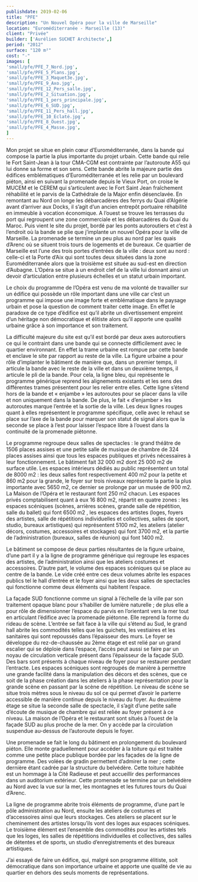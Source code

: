 ```yaml
---
publishdate: 2019-02-06
title: "PFE"
description: "Un Nouvel Opéra pour la ville de Marseille"
location: "Euroméditerranée - Marseille (13)"
client: "Privée"
builder: ['Aurélien SUCHET Architecte',]
period: "2012"
surface: "120 m²"
cost: "-"
images: [
'small/pfe/PFE_7_Nord.jpg',
'small/pfe/PFE_5_Plans.jpg',
'small/pfe/PFE_3_Maquet3e.jpg',
'small/pfe/PFE_9_Axo.jpg',
'small/pfe/PFE_12_Pers_salle.jpg',
'small/pfe/PFE_2_Situation.jpg',
'small/pfe/PFE_1_pers_principale.jpg',
'small/pfe/PFE_6_SUD.jpg',
'small/pfe/PFE_11_Pers_hall.jpg',
'small/pfe/PFE_10_Eclaté.jpg',
'small/pfe/PFE_8_Ouest.jpg',
'small/pfe/PFE_4_Masse.jpg',
]
---
```

Mon projet se situe en plein cœur d’Euroméditerranée, dans la bande qui compose la partie la plus importante du projet urbain. Cette bande qui relie le Fort Saint-Jean à la tour CMA-CGM est contrainte par l’autoroute A55 qui lui donne sa forme et son sens. Cette bande abrite la majeure partie des édifices emblématiques d’Euroméditerranée et les relie par un boulevard piéton, ainsi en suivant la promenade depuis le Vieux Port, on croise le MUCEM et le CEREM qui s’articulent avec le Fort Saint Jean fraîchement réhabilité et le parvis de la Cathédrale de la Major enfin désenclavée. En remontant au Nord on longe les débarcadères des ferrys du Quai d’Algérie avant d’arriver aux Docks, il s’agit d’un ancien entrepôt portuaire réhabilité en immeuble à vocation économique. A l’ouest se trouve les terrasses du port qui regroupent une zone commerciale et les débarcadères du Quai du Maroc. Puis vient le site du projet, bordé par les ponts autoroutiers et c’est à l’endroit où la bande se plie que j’implante un nouvel Opéra pour la ville de Marseille. La promenade se termine un peu plus au nord par les quais d’Arenc où se situent trois tours de logements et de bureaux. Ce quartier de Marseille est l’une des trois portes d’entrées de la ville : deux sont au nord : celle-ci et la Porte d’Aix qui sont toutes deux situées dans la zone Euroméditerranée alors que la troisième est située au sud-est en direction d’Aubagne. L’Opéra se situe à un endroit clef de la ville lui donnant ainsi un devoir d’articulation entre plusieurs échelles et un statut urbain important.

Le choix du programme de l’Opéra est venu de ma volonté de travailler sur un édifice qui possède un rôle important dans une ville car c’est un programme qui impose une image forte et emblématique dans le paysage urbain et pose la question de comment traiter cette image. En effet le paradoxe de ce type d’édifice est qu’il abrite un divertissement empreint d’un héritage non démocratique et élitiste alors qu’il apporte une qualité urbaine grâce à son importance et son traitement.

La difficulté majeure du site est qu’il est bordé par deux axes autoroutiers ce qui le contraint dans une bande qui se connecte difficilement avec le quartier environnant. En effet la trame urbaine est rompue par cette bande et enclave le site par rapport au reste de la ville. La figure urbaine a pour rôle d’implanter le bâtiment de manière que, dans un premier temps, il articule la bande avec le reste de la ville et dans un deuxième temps, il articule le pli de la bande. Pour cela, la ligne bleu, qui représente le programme générique reprend les alignements existants et les sens des différentes trames présentent pour les relier entre elles. Cette ligne s’étend hors de la bande et « enjambe » les autoroutes pour se placer dans la ville et non uniquement dans la bande. De plus, le fait « d’enjamber » les autoroutes marque l’entrée et la sortie de la ville. Les deux lignes rouges quant à elles représentent le programme spécifique, celle avec le rehaut se place sur l’axe de la bande pour marquer son statut de signal alors que la seconde se place à l’est pour laisser l’espace libre à l’ouest dans la continuité de la promenade piétonne.

Le programme regroupe deux salles de spectacles : le grand théâtre de 1506 places assises et une petite salle de musique de chambre de 324 places assises ainsi que tous les espaces publiques et privés nécessaires à leur fonctionnement. Le bâtiment fait 32 000 m2 dont 25 000 m2 de surface utile. Les espaces intérieurs dédiés au public représentent un total de 8000 m2 : les deux salles font respectivement 400 m2 pour la petite et 860 m2 pour la grande, le foyer sur trois niveaux représente la partie la plus importante avec 5650 m2, ce dernier se prolonge par un musée de 900 m2. La Maison de l’Opéra et le restaurant font 250 m2 chacun. Les espaces privés comptabilisent quant à eux 16 800 m2, répartit en quatre zones : les espaces scéniques (scènes, arrières scènes, grande salle de répétition, salle du ballet) qui font 6500 m2 , les espaces des artistes (loges, foyers des artistes, salle de répétitions individuelles et collectives, salles de sport, studio, bureaux artistiques) qui représentent 5100 m2, les ateliers (atelier décors, costumes, accessoires et stockages) qui font 3700 m2, et la partie de l’administration (bureaux, salles de réunion) qui font 1400 m2.

Le bâtiment se compose de deux parties résultantes de la figure urbaine, d’une part il y a la ligne de programme générique qui regroupe les espaces des artistes, de l’administration ainsi que les ateliers costumes et accessoires. D’autre part, le volume des espaces scéniques qui se place au centre de la bande. Le vide créé entre ces deux volumes abrite les espaces publics tel le hall d’entrée et le foyer ainsi que les deux salles de spectacles qui fonctionne comme deux éléments qui habitent l’espace.

La façade SUD fonctionne comme un signal à l’échelle de la ville par son traitement opaque blanc pour s’habiller de lumière naturelle ; de plus elle a pour rôle de dimensionner l’espace du parvis en l’orientant vers la mer tout en articulant l’édifice avec la promenade piétonne. Elle reprend la forme du rideau de scène.
L’entrée se fait face à la ville qui s’étend au Sud, le grand hall abrite les commodités telles que les guichets, les vestiaires et les sanitaires qui sont repoussés dans l’épaisseur des murs. Le foyer se développe du rez-de-chaussée au 2ème étage et est relié par un grand escalier qui se déploie dans l’espace, l’accès peut aussi se faire par un noyau de circulation verticale présent dans l’épaisseur de la façade SUD.  Des bars sont présents à chaque niveau de foyer pour se restaurer pendant l’entracte.
Les espaces scéniques sont regroupés de manière à permettre une grande facilité dans la manipulation des décors et des scènes, que ce soit de la phase création dans les ateliers à la phase représentation pour la grande scène en passant par la scène de répétition. Le niveau de scène se situe trois mètres sous le niveau du sol ce qui permet d’avoir le parterre accessible de manière continue depuis le niveau du foyer. Au deuxième étage se situe la seconde salle de spectacle, il s’agit d’une petite salle d’écoute de musique de chambre qui est reliée au foyer présent à ce niveau. La maison de l’Opéra et le restaurant sont situés à l’ouest de la façade SUD au plus proche de la mer. On y accède par la circulation suspendue au-dessus de l’autoroute depuis le foyer.

Une promenade se fait le long du bâtiment en prolongement du boulevard piéton. Elle monte graduellement pour accéder à la toiture qui est traitée comme une petite place publique bordée par les façades de la ligne de programme. Des volées de gradin permettent d’admirer la mer ; cette dernière étant cadrée par la structure du belvédère. Cette toiture habitée est un hommage à la Cité Radieuse et peut accueillir des performances dans un auditorium extérieur. Cette promenade se termine par un belvédère au Nord avec la vue sur la mer, les montagnes et les futures tours du Quai d’Arenc.

La ligne de programme abrite trois éléments de programme, d’une part le pôle administration au Nord, ensuite les ateliers de costumes et d’accessoires ainsi que leurs stockages. Ces ateliers se placent sur le cheminement des artistes lorsqu’ils vont des loges aux espaces scéniques. Le troisième élément est l’ensemble des commodités pour les artistes tels que les loges, les salles de répétitions individuelles et collectives, des salles de détentes et de sports, un studio d’enregistrements et des bureaux artistiques.

J’ai essayé de faire un édifice, qui, malgré son programme élitiste, soit démocratique dans son importance urbaine et apporte une qualité de vie au quartier en dehors des seuls moments de représentations.